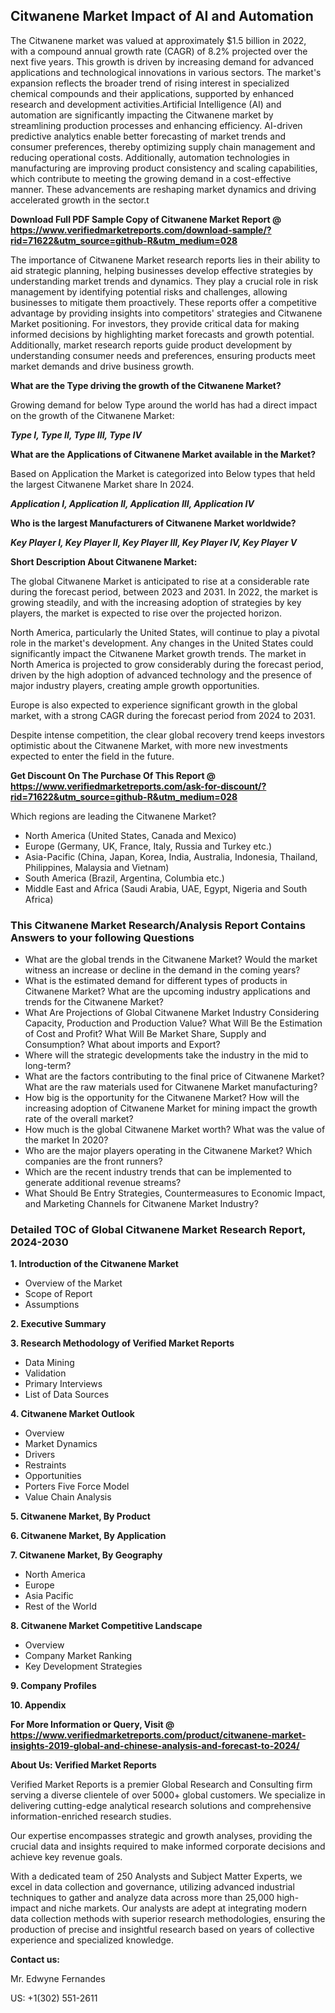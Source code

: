 <h2>Citwanene Market Impact of AI and Automation</h2>The Citwanene market was valued at approximately $1.5 billion in 2022, with a compound annual growth rate (CAGR) of 8.2% projected over the next five years. This growth is driven by increasing demand for advanced applications and technological innovations in various sectors. The market's expansion reflects the broader trend of rising interest in specialized chemical compounds and their applications, supported by enhanced research and development activities.Artificial Intelligence (AI) and automation are significantly impacting the Citwanene market by streamlining production processes and enhancing efficiency. AI-driven predictive analytics enable better forecasting of market trends and consumer preferences, thereby optimizing supply chain management and reducing operational costs. Additionally, automation technologies in manufacturing are improving product consistency and scaling capabilities, which contribute to meeting the growing demand in a cost-effective manner. These advancements are reshaping market dynamics and driving accelerated growth in the sector.t</p><p id="" class=""><strong>Download Full PDF Sample Copy of Citwanene Market Report @ <a href="https://www.verifiedmarketreports.com/download-sample/?rid=71622&utm_source=github-R&utm_medium=028" target="_blank">https://www.verifiedmarketreports.com/download-sample/?rid=71622&utm_source=github-R&utm_medium=028</a></strong></p><p>The importance of&nbsp;Citwanene Market research reports lies in their ability to aid strategic planning, helping businesses develop effective strategies by understanding market trends and dynamics. They play a crucial role in risk management by identifying potential risks and challenges, allowing businesses to mitigate them proactively. These reports offer a competitive advantage by providing insights into competitors' strategies and Citwanene Market positioning. For investors, they provide critical data for making informed decisions by highlighting market forecasts and growth potential. Additionally, market research reports guide product development by understanding consumer needs and preferences, ensuring products meet market demands and drive business growth.</p><p><strong>What are the&nbsp;Type driving the growth of the Citwanene Market?</strong></p><p id="" class="">Growing demand for below Type around the world has had a direct impact on the growth of the Citwanene Market:</p><em><strong>Type I, Type II, Type III, Type IV</strong></em></p><strong>What are the&nbsp;Applications&nbsp;of Citwanene Market available in the Market?</strong></p><p id="" class="">Based on Application the Market is categorized into Below types that held the largest Citwanene Market share In 2024.</p><em><strong>Application I, Application II, Application III, Application IV</strong></em></p><strong>Who is the largest Manufacturers of Citwanene Market worldwide?</strong></p><p><em><strong>Key Player I, Key Player II, Key Player III, Key Player IV, Key Player V</strong></em></p><p id="" class=""><strong>Short Description About Citwanene Market:</strong></p><p>The global Citwanene Market is anticipated to rise at a considerable rate during the forecast period, between 2023 and 2031. In 2022, the market is growing steadily, and with the increasing adoption of strategies by key players, the market is expected to rise over the projected horizon.</p><p>North America, particularly the United States, will continue to play a pivotal role in the market's development. Any changes in the United States could significantly impact the Citwanene Market growth trends. The market in North America is projected to grow considerably during the forecast period, driven by the high adoption of advanced technology and the presence of major industry players, creating ample growth opportunities.</p><p>Europe is also expected to experience significant growth in the global market, with a strong CAGR during the forecast period from 2024 to 2031.</p><p>Despite intense competition, the clear global recovery trend keeps investors optimistic about the Citwanene Market, with more new investments expected to enter the field in the future.</p><p id="" class=""><strong>Get Discount On The Purchase Of This Report @ <a href="https://www.verifiedmarketreports.com/ask-for-discount/?rid=71622&utm_source=github-R&utm_medium=028" target="_blank">https://www.verifiedmarketreports.com/ask-for-discount/?rid=71622&utm_source=github-R&utm_medium=028</a></strong></p>Which regions are leading the Citwanene Market?</p><ul><li>North America (United States, Canada and Mexico)</li><li>Europe (Germany, UK, France, Italy, Russia and Turkey etc.)</li><li>Asia-Pacific (China, Japan, Korea, India, Australia, Indonesia, Thailand, Philippines, Malaysia and Vietnam)</li><li>South America (Brazil, Argentina, Columbia etc.)</li><li>Middle East and Africa (Saudi Arabia, UAE, Egypt, Nigeria and South Africa)</li></ul><h3 id="" class="">This Citwanene Market Research/Analysis Report Contains Answers to your following Questions</h3><ul><li>What are the global trends in the Citwanene Market? Would the market witness an increase or decline in the demand in the coming years?</li><li>What is the estimated demand for different types of products in Citwanene Market? What are the upcoming industry applications and trends for the Citwanene Market?</li><li>What Are Projections of Global Citwanene Market Industry Considering Capacity, Production and Production Value? What Will Be the Estimation of Cost and Profit? What Will Be Market Share, Supply and Consumption? What about imports and Export?</li><li>Where will the strategic developments take the industry in the mid to long-term?</li><li>What are the factors contributing to the final price of Citwanene Market? What are the raw materials used for Citwanene Market manufacturing?</li><li>How big is the opportunity for the Citwanene Market? How will the increasing adoption of Citwanene Market for mining impact the growth rate of the overall market?</li><li>How much is the global Citwanene Market worth? What was the value of the market In 2020?</li><li>Who are the major players operating in the Citwanene Market? Which companies are the front runners?</li><li>Which are the recent industry trends that can be implemented to generate additional revenue streams?</li><li>What Should Be Entry Strategies, Countermeasures to Economic Impact, and Marketing Channels for Citwanene Market Industry?</li></ul><h3 id="" class="">Detailed TOC of Global Citwanene Market Research Report, 2024-2030</h3><p id="" class=""><strong>1. Introduction of the Citwanene Market</strong></p><ul><li>Overview of the Market</li><li>Scope of Report</li><li>Assumptions</li></ul><p id="" class=""><strong>2. Executive Summary</strong></p><p id="" class=""><strong>3. Research Methodology of Verified Market Reports</strong></p><ul><li>Data Mining</li><li>Validation</li><li>Primary Interviews</li><li>List of Data Sources</li></ul><p id="" class=""><strong>4. Citwanene Market Outlook</strong></p><ul><li>Overview</li><li>Market Dynamics</li><li>Drivers</li><li>Restraints</li><li>Opportunities</li><li>Porters Five Force Model</li><li>Value Chain Analysis</li></ul><p id="" class=""><strong>5. Citwanene Market, By Product</strong></p><p id="" class=""><strong>6. Citwanene Market, By Application</strong></p><p id="" class=""><strong>7. Citwanene Market, By Geography</strong></p><ul><li>North America</li><li>Europe</li><li>Asia Pacific</li><li>Rest of the World</li></ul><p id="" class=""><strong>8. Citwanene Market Competitive Landscape</strong></p><ul><li>Overview</li><li>Company Market Ranking</li><li>Key Development Strategies</li></ul><p id="" class=""><strong>9. Company Profiles</strong></p><p id="" class=""><strong>10. Appendix</strong></p><p id="" class=""><strong>For More Information or Query, Visit @ <a href="https://www.verifiedmarketreports.com/product/citwanene-market-insights-2019-global-and-chinese-analysis-and-forecast-to-2024/" target="_blank">https://www.verifiedmarketreports.com/product/citwanene-market-insights-2019-global-and-chinese-analysis-and-forecast-to-2024/</a></strong></p><p id="" class=""><strong>About Us: Verified Market Reports</strong></p><p id="" class="">Verified Market Reports is a premier Global Research and Consulting firm serving a diverse clientele of over 5000+ global customers. We specialize in delivering cutting-edge analytical research solutions and comprehensive information-enriched research studies.</p><p id="" class="">Our expertise encompasses strategic and growth analyses, providing the crucial data and insights required to make informed corporate decisions and achieve key revenue goals.</p><p id="" class="">With a dedicated team of 250 Analysts and Subject Matter Experts, we excel in data collection and governance, utilizing advanced industrial techniques to gather and analyze data across more than 25,000 high-impact and niche markets. Our analysts are adept at integrating modern data collection methods with superior research methodologies, ensuring the production of precise and insightful research based on years of collective experience and specialized knowledge.</p><p id="" class=""><strong>Contact us:</strong></p><p id="" class="">Mr. Edwyne Fernandes</p><p id="" class="">US: +1(302) 551-2611</p>